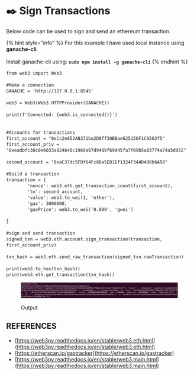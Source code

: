 # ✒️ Sign Transactions

Below code can be used to sign and send an ethereum transaction.

{% hint style="info" %}
For this example I have used local instance using **ganache-cli**.\
\
Install ganache-cli using: **`sudo npm install -g ganache-cli`**
{% endhint %}

```
from web3 import Web3

#Make a connection
GANACHE = 'http://127.0.0.1:8545'

web3 = Web3(Web3.HTTPProvider(GANACHE))

print(f'Connected: {web3.is_connected()}')


#Accounts for transactions
first_account = "0xCc2e852AB371ba2D8ff30BBae625150F1C9503f5"
first_account_priv = "0xeadbfc38c0e6033a824640c1969a67d9489f69d45fa7f09b5a83774a74a5d932"

second_account = "0xaC37dc5FDf64Fc88a5ED1Ef1324F344D490b6A58"

#Build a transaction
transaction = {
        'nonce': web3.eth.get_transaction_count(first_account),
        'to': second_account,
        'value': web3.to_wei(1, 'ether'),
        'gas': 3000000,
        'gasPrice': web3.to_wei('0.809', 'gwei')

}

#sign and send transaction
signed_txn = web3.eth.account.sign_transaction(transaction, first_account_priv)

txn_hash = web3.eth.send_raw_transaction(signed_txn.rawTransaction)

print(web3.to_hex(txn_hash))
print(web3.eth.get_transaction(txn_hash))

```

<figure><img src="../../../.gitbook/assets/image (1) (1) (1) (1) (1) (1) (1) (1).png" alt=""><figcaption><p>Output</p></figcaption></figure>





## REFERENCES

* [https://web3py.readthedocs.io/en/stable/web3.eth.html](https://web3py.readthedocs.io/en/stable/web3.eth.html)
* [https://etherscan.io/gastracker](https://etherscan.io/gastracker)
* [https://web3py.readthedocs.io/en/stable/web3.main.html](https://web3py.readthedocs.io/en/stable/web3.main.html)
